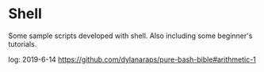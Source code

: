 # Shell
Some sample scripts developed with shell. Also including some beginner's tutorials.

log: 2019-6-14 https://github.com/dylanaraps/pure-bash-bible#arithmetic-1
